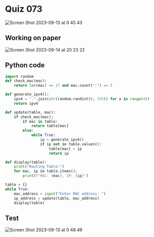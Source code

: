 # Quiz 073

![Screen Shot 2023-09-13 at 0 45 43](https://github.com/jovanovicjanna/year2/assets/111895127/aaa81f85-8386-44b1-bd71-8778b3612e3d)

## Working on paper
![Screen Shot 2023-09-14 at 20 23 22](https://github.com/jovanovicjanna/year2/assets/111895127/b679e090-1b0d-4c47-910d-11c53584ae36)


## Python code

```.py
import random
def check_mac(mac):
    return len(mac) == 17 and mac.count(":") == 5

def generate_ipv4():
    ipv4 = ".".join(str(random.randint(0, 255)) for a in range(4))
    return ipv4

def update(table, mac):
    if check_mac(mac):
        if mac in table:
            return table[mac]
        else:
            while True:
                ip = generate_ipv4()
                if ip not in table.values():
                    table[mac] = ip
                    return ip

def display(table):
    print("Routing Table:")
    for mac, ip in table.items():
        print(f"MAC: {mac}, IP: {ip}")

table = {}
while True:
    mac_address = input("Enter MAC address: ")
    ip_address = update(table, mac_address)
    display(table)
```

## Test

![Screen Shot 2023-09-13 at 0 48 49](https://github.com/jovanovicjanna/year2/assets/111895127/189688a1-5e54-4d64-aeb4-e7a29bf57c5f)



